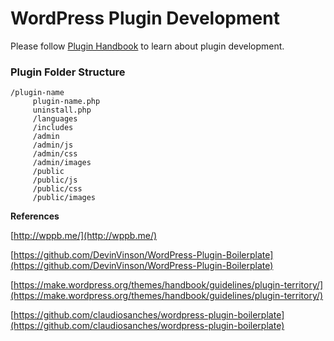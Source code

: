 # **WordPress Plugin Development**

Please follow [Plugin Handbook](https://developer.wordpress.org/plugins/ "Plugin Handbook") to learn about plugin development.

### **Plugin Folder Structure**

```
/plugin-name
     plugin-name.php
     uninstall.php
     /languages
     /includes
     /admin
     /admin/js
     /admin/css
     /admin/images
     /public
     /public/js
     /public/css
     /public/images
```

**References**

[http://wppb.me/](http://wppb.me/)

[https://github.com/DevinVinson/WordPress-Plugin-Boilerplate](https://github.com/DevinVinson/WordPress-Plugin-Boilerplate)

[https://make.wordpress.org/themes/handbook/guidelines/plugin-territory/](https://make.wordpress.org/themes/handbook/guidelines/plugin-territory/)

[https://github.com/claudiosanches/wordpress-plugin-boilerplate](https://github.com/claudiosanches/wordpress-plugin-boilerplate)

